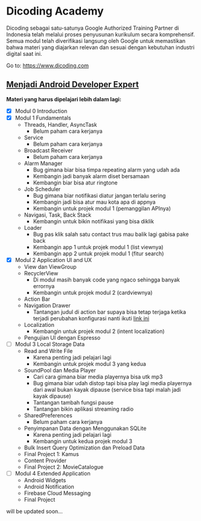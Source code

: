 # Dicoding Academy
Dicoding sebagai satu-satunya Google Authorized Training Partner di Indonesia telah melalui proses penyusunan kurikulum secara komprehensif. Semua modul telah diverifikasi langsung oleh Google untuk memastikan bahwa materi yang diajarkan relevan dan sesuai dengan kebutuhan industri digital saat ini.

Go to: https://www.dicoding.com

## [Menjadi Android Developer Expert](https://www.dicoding.com/academies/14/)

__Materi yang harus dipelajari lebih dalam lagi:__

- [x] Modul 0 Introduction
- [x] Modul 1 Fundamentals
	* Threads, Handler, AsyncTask
		* Belum paham cara kerjanya
	* Service
		* Belum paham cara kerjanya
	* Broadcast Receiver
		* Belum paham cara kerjanya
	* Alarm Manager
		* Bug gimana biar bisa timpa repeating alarm yang udah ada
		* Kembangin jadi banyak alarm diset bersamaan
		* Kembangin biar bisa atur ringtone
	* Job Scheduler
		* Bug gimana biar notifikasi diatur jangan terlalu sering
		* Kembangin jadi bisa atur mau kota apa di appnya
		* Kembangin untuk projek modul 1 (pemanggilan APInya)
	* Navigasi, Task, Back Stack
		* Kembangin untuk bikin notifikasi yang bisa diklik
	* Loader
		* Bug pas klik salah satu contact trus mau balik lagi gabisa pake back
		* Kembangin app 1 untuk projek modul 1 (list viewnya)
		* Kembangin app 2 untuk projek modul 1 (fitur search)
- [x] Modul 2 Application UI and UX
	* View dan ViewGroup
	* RecyclerView
		* Di modul masih banyak code yang ngaco sehingga banyak errornya
		* Kembangin untuk projek modul 2 (cardviewnya)
	* Action Bar
	* Navigation Drawer
		* Tantangan judul di action bar supaya bisa tetap terjaga ketika terjadi perubahan konfigurasi nanti ikuti [link ini](https://github.com/dicodingacademy/a14-made-labs2/tree/master/04.Navigation/MyNavigationDrawer)
	* Localization
		* Kembangin untuk projek modul 2 (intent localization)
	* Pengujian UI dengan Espresso
- [ ] Modul 3 Local Storage Data
	* Read and Write File
		* Karena penting jadi pelajari lagi
		* Kembangin untuk projek modul 3 yang kedua
	* SoundPool dan Media Player
		* Cari cara gimana biar media playernya bisa utk mp3
		* Bug gimana biar udah distop tapi bisa play lagi media playernya dari awal bukan kayak dipause (service bisa tapi malah jadi kayak dipause)
		* Tantangan tambah fungsi pause
		* Tantangan bikin aplikasi streaming radio
	* SharedPreferences
		* Belum paham cara kerjanya
	* Penyimpanan Data dengan Menggunakan SQLite
		* Karena penting jadi pelajari lagi
		* Kembangin untuk kedua projek modul 3
	* Bulk Insert Query Optimization dan Preload Data
	* Final Project 1: Kamus
	* Content Provider
	* Final Project 2: MovieCatalogue
- [ ] Modul 4 Extended Application
	* Android Widgets
	* Android Notification
	* Firebase Cloud Messaging
	* Final Project

will be updated soon...



